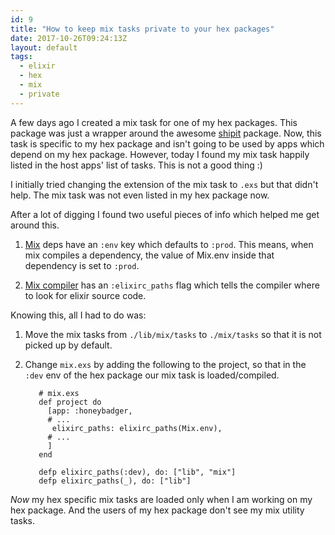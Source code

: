 ```yaml
---
id: 9
title: "How to keep mix tasks private to your hex packages"
date: 2017-10-26T09:24:13Z
layout: default
tags:
  - elixir
  - hex
  - mix
  - private
---
```


A few days ago I created a mix task for one of my hex packages. This package
was just a wrapper around the awesome [shipit](https://github.com/wojtekmach/shipit) package.
Now, this task is specific to my hex package and isn't going to be used by apps
which depend on my hex package. However, today I found my mix task happily listed
in the host apps' list of tasks. This is not a good thing :)

I initially tried changing the extension of the mix task to `.exs` but that didn't help.
The mix task was not even listed in my hex package now.

After a lot of digging I found two useful pieces of info which helped me get around this.

  1. [Mix](https://hexdocs.pm/mix/Mix.Tasks.Deps.html#module-dependency-definition-options) deps have an `:env` key which defaults to `:prod`. This means, when mix compiles a dependency, the value of Mix.env inside that dependency is set to `:prod`.

  2. [Mix compiler](https://hexdocs.pm/mix/Mix.Tasks.Compile.Elixir.html#module-configuration) has an `:elixirc_paths` flag which tells the compiler where to look for elixir source code.


Knowing this, all I had to do was:

  1. Move the mix tasks from `./lib/mix/tasks` to `./mix/tasks` so that it is not picked up by default.
  2. Change `mix.exs` by adding the following to the project, so that in the `:dev` env of the hex package our mix task is loaded/compiled.

            # mix.exs
            def project do
              [app: :honeybadger,
              # ...
               elixirc_paths: elixirc_paths(Mix.env),
              # ...
              ]
            end

            defp elixirc_paths(:dev), do: ["lib", "mix"]
            defp elixirc_paths(_), do: ["lib"]

*Now* my hex specific mix tasks are loaded only when I am working on my hex package. And the users of my hex package don't see my mix utility tasks.
